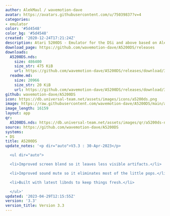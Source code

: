 ```yaml
---
author: AlekMaul / wavemotion-dave
avatar: https://avatars.githubusercontent.com/u/75039837?v=4
categories:
- emulator
color: '#5d4548'
color_bg: '#5d4548'
created: '2020-12-24T17:21:24Z'
description: Atari 5200DS - Emulator for the DSi and above based on Alekmaul's work
download_page: https://github.com/wavemotion-dave/A5200DS/releases
downloads:
  A5200DS.nds:
    size: 486400
    size_str: 475 KiB
    url: https://github.com/wavemotion-dave/A5200DS/releases/download/3.3/A5200DS.nds
  readme.md:
    size: 20966
    size_str: 20 KiB
    url: https://github.com/wavemotion-dave/A5200DS/releases/download/3.3/readme.md
github: wavemotion-dave/A5200DS
icon: https://db.universal-team.net/assets/images/icons/a5200ds.png
image: https://raw.githubusercontent.com/wavemotion-dave/A5200DS/main/arm9/gfx/bgTop.png
image_length: 16159
layout: app
qr:
  A5200DS.nds: https://db.universal-team.net/assets/images/qr/a5200ds-nds.png
source: https://github.com/wavemotion-dave/A5200DS
systems:
- DS
title: A5200DS
update_notes: '<p dir="auto">V3.3 : 30-Apr-2023</p>

  <ul dir="auto">

  <li>Improved screen blend so it leaves less visible artifacts.</li>

  <li>Improved sound mute so it eliminates most of the little pops.</li>

  <li>Built with latest libnds to keep things fresh.</li>

  </ul>'
updated: '2023-04-29T12:15:55Z'
version: '3.3'
version_title: Version 3.3
---
```

